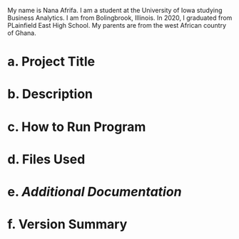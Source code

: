My name is Nana Afrifa. I am a student at the University of Iowa studying Business Analytics. I am from Bolingbrook, Illinois. In 2020, I graduated from PLainfield East High School. My parents are from the west African country of Ghana.
# a. **Project Title**
# b. Description
# c. How to Run Program
# d. Files Used
# e. *Additional Documentation*
# f. Version Summary
